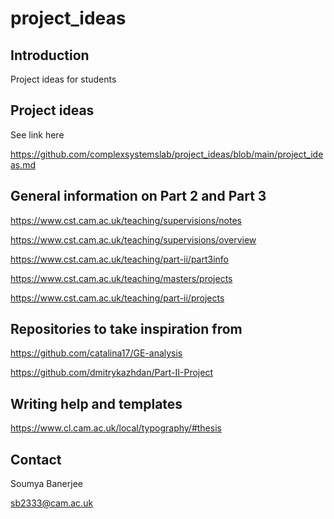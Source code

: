 # project_ideas

## Introduction

Project ideas for students

## Project ideas

See link here

https://github.com/complexsystemslab/project_ideas/blob/main/project_ideas.md


## General information on Part 2 and Part 3 

https://www.cst.cam.ac.uk/teaching/supervisions/notes

https://www.cst.cam.ac.uk/teaching/supervisions/overview

https://www.cst.cam.ac.uk/teaching/part-ii/part3info

https://www.cst.cam.ac.uk/teaching/masters/projects

https://www.cst.cam.ac.uk/teaching/part-ii/projects


## Repositories to take inspiration from

https://github.com/catalina17/GE-analysis

https://github.com/dmitrykazhdan/Part-II-Project


## Writing help and templates

https://www.cl.cam.ac.uk/local/typography/#thesis


## Contact

Soumya Banerjee

sb2333@cam.ac.uk


